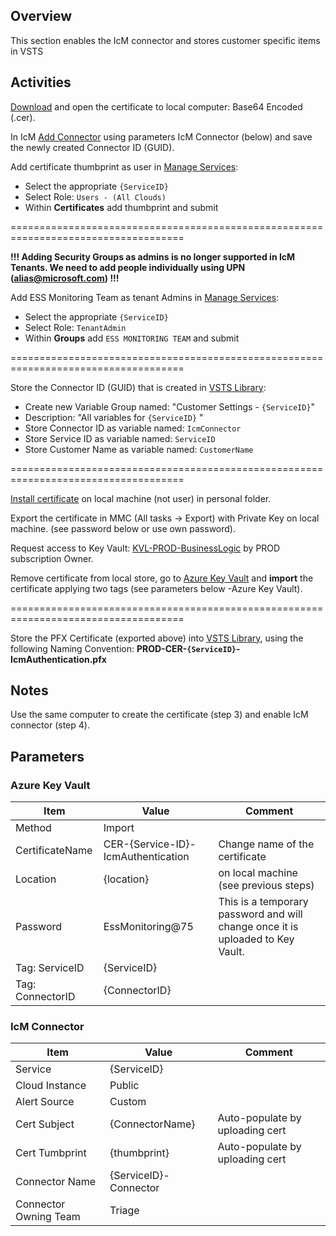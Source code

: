 ## Overview
This section enables the IcM connector and stores customer specific items in VSTS

## Activities

[Download](https://ssladminhre/) and open the certificate to local computer: Base64 Encoded (.cer).

In IcM [Add Connector](https://icm.ad.msft.net/imp/v3/administration/connectoronboarding) using parameters IcM Connector (below) and save the newly created Connector ID (GUID).

Add certificate thumbprint as user in [Manage Services](https://icm.ad.msft.net/imp/ManageTenants.aspx):

- Select the appropriate `{ServiceID}`
- Select Role: `Users - (All Clouds)`
- Within **Certificates** add thumbprint and submit

====================================================================================

**!!! Adding Security Groups as admins is no longer supported in IcM Tenants. We need to add people individually using UPN (alias@microsoft.com) !!!** 

Add ESS Monitoring Team as tenant Admins in [Manage Services](https://icm.ad.msft.net/imp/ManageTenants.aspx):

- Select the appropriate `{ServiceID}`
- Select Role: `TenantAdmin`
- Within **Groups** add `ESS MONITORING TEAM` and submit 

====================================================================================

Store the Connector ID (GUID) that is created in [VSTS Library](https://easplatform.visualstudio.com/Monitoring/_library?itemType=VariableGroups):

- Create new Variable Group named: "Customer Settings - `{ServiceID}`"
- Description: "All variables for `{ServiceID}` "
- Store Connector ID as variable named: `IcmConnector`
- Store Service ID as variable named: `ServiceID`
- Store Customer Name as variable named: `CustomerName`

====================================================================================

[Install certificate](https://microsoft.sharepoint.com/sites/itweb/faq/identity/Pages/Installing-SSL-Certificates.aspx) on local machine (not user) in personal folder.

Export the certificate in MMC (All tasks -> Export) with Private Key on local machine. (see password below or use own password).

Request access to Key Vault: [KVL-PROD-BusinessLogic](https://ms.portal.azure.com/#@microsoft.onmicrosoft.com/resource/subscriptions/16b26395-68e3-45e2-81c1-54729c26aba8/resourceGroups/BusinessLogic-PROD/providers/Microsoft.KeyVault/vaults/KVL-PROD-BusinessLogic/overview) by PROD subscription Owner.

Remove certificate from local store, go to [Azure Key Vault](https://ms.portal.azure.com/#@microsoft.onmicrosoft.com/resource/subscriptions/16b26395-68e3-45e2-81c1-54729c26aba8/resourceGroups/BusinessLogic-PROD/providers/Microsoft.KeyVault/vaults/KVL-PROD-BusinessLogic/overview) and **import** the certificate applying two tags (see parameters below -Azure Key Vault).

====================================================================================

Store the PFX Certificate (exported above) into [VSTS Library](https://easplatform.visualstudio.com/Monitoring/_library?itemType=SecureFiles), using the following Naming Convention: 
**PROD-CER-`{ServiceID}`-IcmAuthentication.pfx**

## Notes

Use the same computer to create the certificate (step 3) and enable IcM connector (step 4).

## Parameters

### Azure Key Vault

|Item|Value|Comment|
|---|---|---|
|Method| Import |
|CertificateName| CER-{Service-ID}-IcmAuthentication | Change name of the certificate |
|Location| {location}| on local machine (see previous steps) |
|Password | EssMonitoring@75 | This is a temporary password and will change once it is uploaded to Key Vault.|
|Tag: ServiceID| {ServiceID} | |
|Tag: ConnectorID| {ConnectorID} |

### IcM Connector

|Item|Value|Comment|
|---|---|---|
|Service|{ServiceID}| |
|Cloud Instance|Public| |
|Alert Source|Custom| |
|Cert Subject|{ConnectorName}|Auto-populate by uploading cert|
|Cert Tumbprint|{thumbprint}|Auto-populate by uploading cert|
|Connector Name|{ServiceID}-Connector|  |
|Connector Owning Team|Triage| |
